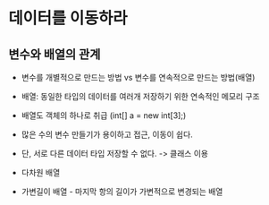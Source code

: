 # 데이터를 이동하라
## 변수와 배열의 관계

- 변수를 개별적으로 만드는 방법 vs 변수를 연속적으로 만드는 방법(배열)
- 배열: 동일한 타입의 데이터를 여러개 저장하기 위한 연속적인 메모리 구조
- 배열도 객체의 하나로 취급 (int[] a = new int[3];)
- 많은 수의 변수 만들기가 용이하고 접근, 이동이 쉽다.
- 단, 서로 다른 데이터 타입 저장할 수 없다. -> 클래스 이용


- 다차원 배열
- 가변길이 배열 - 마지막 항의 길이가 가변적으로 변경되는 배열